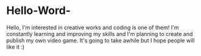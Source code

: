 # Hello-Word-
Hello, I'm interested in creative works and coding is one of them! I'm constantly learning and improving my skills and I'm planning to create and publish my own video game. It's going to take awhile but I hope people will like it :)
